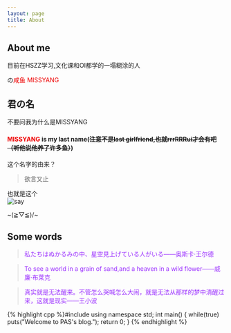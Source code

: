```yaml
---
layout: page
title: About
---
```

## About me
目前在HSZZ学习,文化课和OI都学的一塌糊涂的人

の<font color = "#EE0000">咸鱼 MISSYANG</font>   
## 君の名   
不要问我为什么是MISSYANG 
#### <font color = "#EE0000">MISSYANG</font> is my last name(~~注意不是last girlfriend,也就rrrRRRui才会有吧（听他说他养了许多鱼）~~)  
这个名字的由来？
> 欲言又止  

也就是这个   
![say](http://imglf1.nosdn.127.net/img/L3owcXMvOE5FVmh1RUIvVkZPRmpZdzdFRjRaekhQYm8zTHVXdjRFYjJ0dGJmd2JWTW9QclVnPT0.png?imageView&thumbnail=500x0&quality=96&stripmeta=0&type=jpg)   

~\(≧▽≦)/~   
## Some words
><font color = "#9B30FF">私たちはぬかるみの中、星空見上げている人がいる——奥斯卡·王尔德</font>

><font color = "#9B30FF">To see a world in a grain of sand,and a heaven in a wild flower——威廉·布莱克</font>

><font color = "#9B30FF">真实就是无法醒来。不管怎么哭喊怎么大闹，就是无法从那样的梦中清醒过来，这就是现实——王小波</font>


{% highlight cpp %}#include <iostream>
using namespace std;
int main() {
  while(true) puts("Welcome to PAS's blog.");
  return 0;
}
{% endhighlight %}
